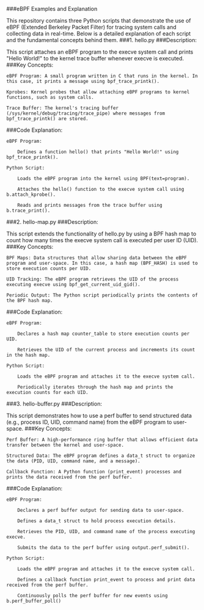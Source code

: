 ###eBPF Examples and Explanation

This repository contains three Python scripts that demonstrate the use of eBPF (Extended Berkeley Packet Filter) for tracing system calls and collecting data in real-time. Below is a detailed explanation of each script and the fundamental concepts behind them.
###1. hello.py
###Description:

This script attaches an eBPF program to the execve system call and prints "Hello World!" to the kernel trace buffer whenever execve is executed.
###Key Concepts:

    eBPF Program: A small program written in C that runs in the kernel. In this case, it prints a message using bpf_trace_printk().

    Kprobes: Kernel probes that allow attaching eBPF programs to kernel functions, such as system calls.

    Trace Buffer: The kernel's tracing buffer (/sys/kernel/debug/tracing/trace_pipe) where messages from bpf_trace_printk() are stored.

###Code Explanation:

    eBPF Program:

        Defines a function hello() that prints "Hello World!" using bpf_trace_printk().

    Python Script:

        Loads the eBPF program into the kernel using BPF(text=program).

        Attaches the hello() function to the execve system call using b.attach_kprobe().

        Reads and prints messages from the trace buffer using b.trace_print().

###2. hello-map.py
###Description:

This script extends the functionality of hello.py by using a BPF hash map to count how many times the execve system call is executed per user ID (UID).
###Key Concepts:

    BPF Maps: Data structures that allow sharing data between the eBPF program and user-space. In this case, a hash map (BPF_HASH) is used to store execution counts per UID.

    UID Tracking: The eBPF program retrieves the UID of the process executing execve using bpf_get_current_uid_gid().

    Periodic Output: The Python script periodically prints the contents of the BPF hash map.

###Code Explanation:

    eBPF Program:

        Declares a hash map counter_table to store execution counts per UID.

        Retrieves the UID of the current process and increments its count in the hash map.

    Python Script:

        Loads the eBPF program and attaches it to the execve system call.

        Periodically iterates through the hash map and prints the execution counts for each UID.

###3. hello-buffer.py
###Description:

This script demonstrates how to use a perf buffer to send structured data (e.g., process ID, UID, command name) from the eBPF program to user-space.
###Key Concepts:

    Perf Buffer: A high-performance ring buffer that allows efficient data transfer between the kernel and user-space.

    Structured Data: The eBPF program defines a data_t struct to organize the data (PID, UID, command name, and a message).

    Callback Function: A Python function (print_event) processes and prints the data received from the perf buffer.

###Code Explanation:

    eBPF Program:

        Declares a perf buffer output for sending data to user-space.

        Defines a data_t struct to hold process execution details.

        Retrieves the PID, UID, and command name of the process executing execve.

        Submits the data to the perf buffer using output.perf_submit().

    Python Script:

        Loads the eBPF program and attaches it to the execve system call.

        Defines a callback function print_event to process and print data received from the perf buffer.

        Continuously polls the perf buffer for new events using b.perf_buffer_poll()
